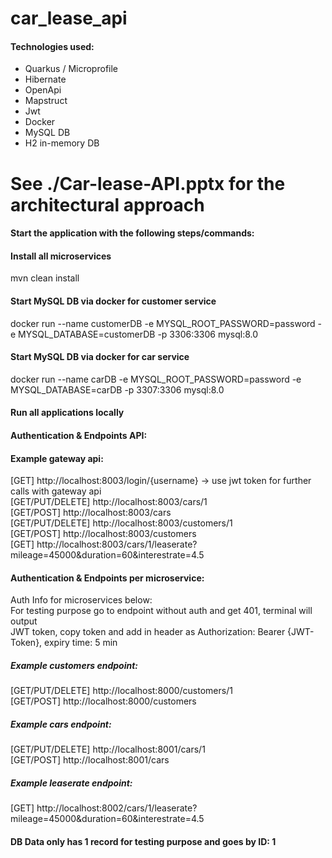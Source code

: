 ﻿# car_lease_api

#### Technologies used:
- Quarkus / Microprofile
- Hibernate
- OpenApi
- Mapstruct
- Jwt
- Docker
- MySQL DB
- H2 in-memory DB

# See ./Car-lease-API.pptx for the architectural approach

#### Start the application with the following steps/commands:

#### Install all microservices
mvn clean install

#### Start MySQL DB via docker for customer service
docker run --name customerDB -e MYSQL_ROOT_PASSWORD=password -e MYSQL_DATABASE=customerDB -p 3306:3306 mysql:8.0

#### Start MySQL DB via docker for car service
docker run --name carDB -e MYSQL_ROOT_PASSWORD=password -e MYSQL_DATABASE=carDB -p 3307:3306 mysql:8.0

#### Run all applications locally


#### Authentication & Endpoints API:

#### Example gateway api:
[GET] http://localhost:8003/login/{username} -> use jwt token for further calls with gateway api <br>
[GET/PUT/DELETE] http://localhost:8003/cars/1 <br>
[GET/POST] http://localhost:8003/cars <br>
[GET/PUT/DELETE] http://localhost:8003/customers/1 <br>
[GET/POST] http://localhost:8003/customers <br>
[GET] http://localhost:8003/cars/1/leaserate?mileage=45000&duration=60&interestrate=4.5 <br>

#### Authentication & Endpoints per microservice:
Auth Info for microservices below: <br>
For testing purpose go to endpoint without auth and get 401, terminal will output  <br>
JWT token, copy token and add in header as Authorization: Bearer {JWT-Token}, expiry time: 5 min <br>

##### Example customers endpoint:
[GET/PUT/DELETE] http://localhost:8000/customers/1 <br>
[GET/POST] http://localhost:8000/customers <br>

##### Example cars endpoint:
[GET/PUT/DELETE] http://localhost:8001/cars/1 <br>
[GET/POST] http://localhost:8001/cars <br>

##### Example leaserate endpoint:
[GET] http://localhost:8002/cars/1/leaserate?mileage=45000&duration=60&interestrate=4.5


#### DB Data only has 1 record for testing purpose and goes by ID: 1
